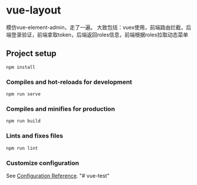 # vue-layout
模仿vue-element-admin，走了一遍。
大致包括：vuex使用，前端路由拦截，后端登录验证，前端拿取token，后端返回roles信息，前端根据roles拉取动态菜单
## Project setup
```
npm install
```

### Compiles and hot-reloads for development
```
npm run serve
```

### Compiles and minifies for production
```
npm run build
```

### Lints and fixes files
```
npm run lint
```

### Customize configuration
See [Configuration Reference](https://cli.vuejs.org/config/).
"# vue-test" 
